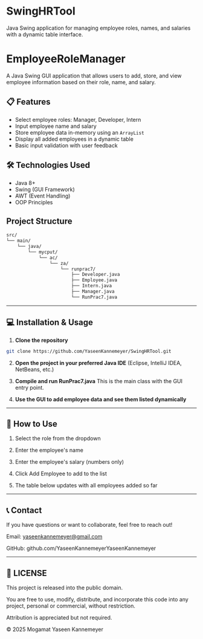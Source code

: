 # SwingHRTool
Java Swing application for managing employee roles, names, and salaries with a dynamic table interface.

# EmployeeRoleManager

A Java Swing GUI application that allows users to add, store, and view employee information based on their role, name, and salary.

## 📋 Features

- Select employee roles: Manager, Developer, Intern
- Input employee name and salary
- Store employee data in-memory using an `ArrayList`
- Display all added employees in a dynamic table
- Basic input validation with user feedback

## 🛠️ Technologies Used

- Java 8+
- Swing (GUI Framework)
- AWT (Event Handling)
- OOP Principles

## Project Structure

```graphql
src/
└── main/
    └── java/
        └── mycput/
            └── ac/
                └── za/
                    └── runprac7/
                        ├── Developer.java
                        ├── Employee.java
                        ├── Intern.java
                        ├── Manager.java
                        └── RunPrac7.java
```
---

## 💻 Installation & Usage

1. **Clone the repository**

```bash
git clone https://github.com/YaseenKannemeyer/SwingHRTool.git
```
2. **Open the project in your preferred Java IDE**
(Eclipse, IntelliJ IDEA, NetBeans, etc.)

3. **Compile and run RunPrac7.java**
This is the main class with the GUI entry point.

4. **Use the GUI to add employee data and see them listed dynamically**

---

## 🚀 How to Use

1. Select the role from the dropdown

2. Enter the employee's name

3. Enter the employee's salary (numbers only)

4. Click Add Employee to add to the list

5. The table below updates with all employees added so far

---

## 📞 Contact

If you have questions or want to collaborate, feel free to reach out!

Email: yaseenkannemeyer@gmail.com

GitHub: github.com/YaseenKannemeyerYaseenKannemeyer

---

## 📄 LICENSE

This project is released into the public domain.

You are free to use, modify, distribute, and incorporate this code into any project, personal or commercial, without restriction.

Attribution is appreciated but not required.

© 2025 Mogamat Yaseen Kannemeyer








